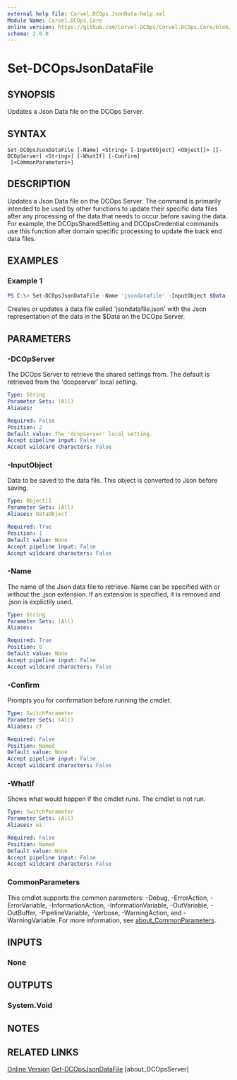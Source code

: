 ```yaml
---
external help file: Corvel.DCOps.JsonData-help.xml
Module Name: Corvel.DCOps.Core
online version: https://github.com/Corvel-DCOps/Corvel.DCOps.Core/blob/main/Source/docs/Set-DCOpsJsonDataFile.md
schema: 2.0.0
---
```


# Set-DCOpsJsonDataFile

## SYNOPSIS
Updates a Json Data file on the DCOps Server.

## SYNTAX

```
Set-DCOpsJsonDataFile [-Name] <String> [-InputObject] <Object[]> [[-DCOpServer] <String>] [-WhatIf] [-Confirm]
 [<CommonParameters>]
```

## DESCRIPTION
Updates a Json Data file on the DCOps Server.
The command is primarily intended to be used by other functions to update their specific data files after any
processing of the data that needs to occur before saving the data. For example, the DCOpsSharedSetting and DCOpsCredential
commands use this function after domain specific processing to update the back end data files.

## EXAMPLES

### Example 1
```powershell
PS C:\> Set-DCOpsJsonDataFile -Name 'jsondatafile' -InputObject $Data
```

Creates or updates a data file called 'jsondatafile.json' with the Json representation of the data in the $Data on the DCOps Server.

## PARAMETERS

### -DCOpServer
The DCOps Server to retrieve the shared settings from. 
The default is retrieved from the 'dcopserver' local setting.

```yaml
Type: String
Parameter Sets: (All)
Aliases:

Required: False
Position: 2
Default value: The 'dcopserver' local setting.
Accept pipeline input: False
Accept wildcard characters: False
```

### -InputObject
Data to be saved to the data file. This object is converted to Json before saving.

```yaml
Type: Object[]
Parameter Sets: (All)
Aliases: DataObject

Required: True
Position: 1
Default value: None
Accept pipeline input: False
Accept wildcard characters: False
```

### -Name
The name of the Json data file to retrieve.
Name can be specified with or without the .json extension. If an extension is specified,
it is removed and .json is explictily used.

```yaml
Type: String
Parameter Sets: (All)
Aliases:

Required: True
Position: 0
Default value: None
Accept pipeline input: False
Accept wildcard characters: False
```

### -Confirm
Prompts you for confirmation before running the cmdlet.

```yaml
Type: SwitchParameter
Parameter Sets: (All)
Aliases: cf

Required: False
Position: Named
Default value: None
Accept pipeline input: False
Accept wildcard characters: False
```

### -WhatIf
Shows what would happen if the cmdlet runs.
The cmdlet is not run.

```yaml
Type: SwitchParameter
Parameter Sets: (All)
Aliases: wi

Required: False
Position: Named
Default value: None
Accept pipeline input: False
Accept wildcard characters: False
```

### CommonParameters
This cmdlet supports the common parameters: -Debug, -ErrorAction, -ErrorVariable, -InformationAction, -InformationVariable, -OutVariable, -OutBuffer, -PipelineVariable, -Verbose, -WarningAction, and -WarningVariable. For more information, see [about_CommonParameters](http://go.microsoft.com/fwlink/?LinkID=113216).

## INPUTS

### None

## OUTPUTS

### System.Void

## NOTES

## RELATED LINKS

[Online Version](https://github.com/Corvel-DCOps/Corvel.DCOps.Core/blob/main/Source/docs/Set-DCOpsJsonDataFile.md)
[Get-DCOpsJsonDataFile]()
[about_DCOpsServer]

